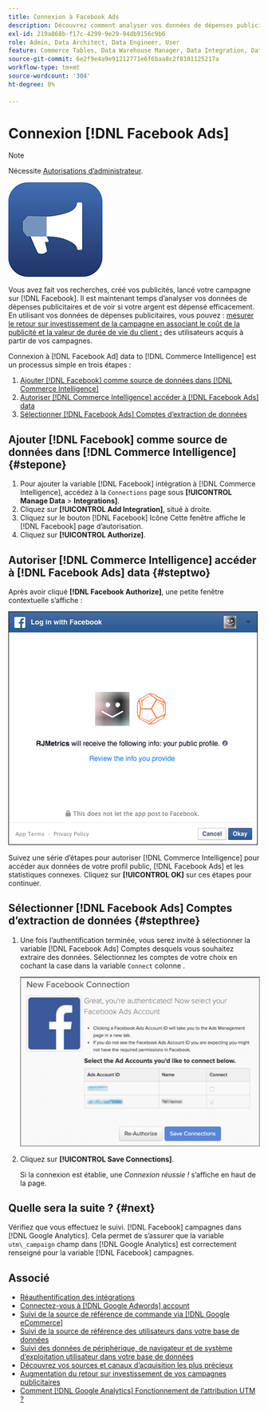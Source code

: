 ```yaml
---
title: Connexion à Facebook Ads
description: Découvrez comment analyser vos données de dépenses publicitaires et voir si votre argent est dépensé efficacement.
exl-id: 219a868b-f17c-4299-9e29-94db9156c9b6
role: Admin, Data Architect, Data Engineer, User
feature: Commerce Tables, Data Warehouse Manager, Data Integration, Data Import/Export
source-git-commit: 6e2f9e4a9e91212771e6f6baa8c2f8101125217a
workflow-type: tm+mt
source-wordcount: '304'
ht-degree: 0%

---
```


# Connexion [!DNL Facebook Ads]

>[!NOTE]
>
>Nécessite [Autorisations d’administrateur](../../../administrator/user-management/user-management.md).

![](../../../assets/facebook-ads-logo.png)

Vous avez fait vos recherches, créé vos publicités, lancé votre campagne sur [!DNL Facebook]. Il est maintenant temps d’analyser vos données de dépenses publicitaires et de voir si votre argent est dépensé efficacement. En utilisant vos données de dépenses publicitaires, vous pouvez : [mesurer le retour sur investissement de la campagne en associant le coût de la publicité et la valeur de durée de vie du client ;](../../../data-analyst/analysis/roi-ad-camp.md) des utilisateurs acquis à partir de vos campagnes.

Connexion à [!DNL Facebook Ad] data to [!DNL Commerce Intelligence] est un processus simple en trois étapes :

1. [Ajouter [!DNL Facebook] comme source de données dans [!DNL Commerce Intelligence]](#stepone)
1. [Autoriser [!DNL Commerce Intelligence] accéder à [!DNL Facebook Ads] data](#steptwo)
1. [Sélectionner [!DNL Facebook Ads] Comptes d’extraction de données](#stepthree)

## Ajouter [!DNL Facebook] comme source de données dans [!DNL Commerce Intelligence] {#stepone}

1. Pour ajouter la variable [!DNL Facebook] intégration à [!DNL Commerce Intelligence], accédez à la `Connections` page sous **[!UICONTROL Manage Data** > **Integrations]**.
1. Cliquez sur **[!UICONTROL Add Integration]**, situé à droite.
1. Cliquez sur le bouton [!DNL Facebook] Icône Cette fenêtre affiche le [!DNL Facebook] page d’autorisation.
1. Cliquez sur **[!UICONTROL Authorize]**.

## Autoriser [!DNL Commerce Intelligence] accéder à [!DNL Facebook Ads] data {#steptwo}

Après avoir cliqué **[!DNL Facebook Authorize]**, une petite fenêtre contextuelle s’affiche :

![](../../../assets/Facebook_Access_Popup.png)

Suivez une série d’étapes pour autoriser [!DNL Commerce Intelligence] pour accéder aux données de votre profil public, [!DNL Facebook Ads] et les statistiques connexes. Cliquez sur **[!UICONTROL OK]** sur ces étapes pour continuer.

## Sélectionner [!DNL Facebook Ads] Comptes d’extraction de données {#stepthree}

1. Une fois l’authentification terminée, vous serez invité à sélectionner la variable [!DNL Facebook Ads] Comptes desquels vous souhaitez extraire des données. Sélectionnez les comptes de votre choix en cochant la case dans la variable `Connect` colonne .

   ![](../../../assets/Facebook_Ad_Accounts.png)

1. Cliquez sur **[!UICONTROL Save Connections]**.

   Si la connexion est établie, une *Connexion réussie !* s’affiche en haut de la page.

## Quelle sera la suite ? {#next}

Vérifiez que vous effectuez le suivi. [!DNL Facebook] campagnes dans [!DNL Google Analytics]. Cela permet de s’assurer que la variable `utm\_campaign` champ dans [!DNL Google Analytics] est correctement renseigné pour la variable [!DNL Facebook] campagnes.

## Associé

* [Réauthentification des intégrations](https://experienceleague.adobe.com/docs/commerce-knowledge-base/kb/how-to/mbi-reauthenticating-integrations.html)
* [Connectez-vous à [!DNL Google Adwords] account](../integrations/google-ecommerce.md)
* [Suivi de la source de référence de commande via [!DNL Google eCommerce]](../integrations/google-ecommerce.md)
* [Suivi de la source de référence des utilisateurs dans votre base de données](../../analysis/google-track-user-acq.md)
* [Suivi des données de périphérique, de navigateur et de système d’exploitation utilisateur dans votre base de données](../../analysis/track-usr-dev-browser.md)
* [Découvrez vos sources et canaux d’acquisition les plus précieux](../../analysis/most-value-source-channel.md)
* [Augmentation du retour sur investissement de vos campagnes publicitaires](../../analysis/roi-ad-camp.md)
* [Comment [!DNL Google Analytics] Fonctionnement de l’attribution UTM ?](../../analysis/utm-attributes.md)
